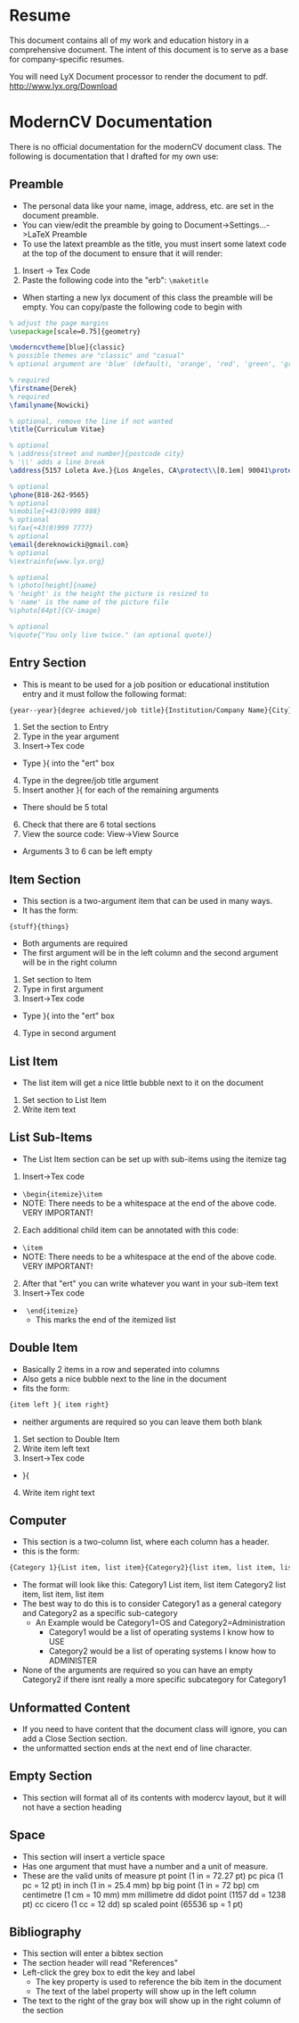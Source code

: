# Resume

This document contains all of my work and education history in a comprehensive document. The intent of this document is to serve as a base for company-specific resumes.

You will need LyX Document processor to render the document to pdf.
http://www.lyx.org/Download

# ModernCV Documentation

There is no official documentation for the modernCV document class. The following is documentation that I drafted for my own use:

## Preamble
* The personal data like your name, image, address, etc. are set in the document preamble.
* You can view/edit the preamble by going to Document->Settings...->LaTeX Preamble
* To use the latext preamble as the title, you must insert some latext code at the top of the document to ensure that it will render:
1. Insert -> Tex Code
2. Paste the following code into the "erb": `\maketitle`
* When starting a new lyx document of this class the preamble will be empty. You can copy/paste the following code to begin with

```latex
% adjust the page margins
\usepackage[scale=0.75]{geometry}

\moderncvtheme[blue]{classic}
% possible themes are "classic" and "casual"
% optional argument are 'blue' (default), 'orange', 'red', 'green', 'grey' and 'roman' (for roman fonts, instead of sans serif fonts)

% required
\firstname{Derek}
% required
\familyname{Nowicki}

% optional, remove the line if not wanted
\title{Curriculum Vitae}

% optional
% \address{street and number}{postcode city}
% '\\' adds a line break
\address{5157 Loleta Ave.}{Los Angeles, CA\protect\\[0.1em] 90041\protect\\[0.2em]}

% optional
\phone{818-262-9565}
% optional
%\mobile{+43(0)999 888}
% optional
%\fax{+43(0)999 7777}
% optional
\email{dereknowicki@gmail.com}
% optional
%\extrainfo{www.lyx.org}

% optional
% \photo[height]{name}
% 'height' is the height the picture is resized to
% 'name' is the name of the picture file
%\photo[64pt]{CV-image}

% optional
%\quote{"You only live twice." (an optional quote)}
```

## Entry Section
* This is meant to be used for a job position or educational institution entry and it must follow the following format:

```latex
{year--year}{degree achieved/job title}{Institution/Company Name}{City}{State}{Description}
```
1. Set the section to Entry
2. Type in the year argument
3. Insert->Tex code
  * Type }{ into the "ert" box
4. Type in the degree/job title argument
5. Insert another }{ for each of the remaining arguments
  * There should be 5 total
6. Check that there are 6 total sections
  1. View the source code: View->View Source
  * Arguments 3 to 6 can be left empty

## Item Section
* This section is a two-argument item that can be used in many ways.
* It has the form:

```
{stuff}{things}
```

  * Both arguments are required
  * The first argument will be in the left column and the second argument will be in the right column
1. Set section to Item
2. Type in first argument
3. Insert->Tex code
  * Type }{ into the "ert" box
4. Type in second argument

## List Item
* The list item will get a nice little bubble next to it on the document
1. Set section to List Item
2. Write item text

## List Sub-Items
* The List Item section can be set up with sub-items using the itemize tag
1. Insert->Tex code
  * ` \begin{itemize}\item `
  * NOTE: There needs to be a whitespace at the end of the above code. VERY IMPORTANT!
2. Each additional child item can be annotated with this code:
  * ` \item `
  * NOTE: There needs to be a whitespace at the end of the above code. VERY IMPORTANT!
2. After that "ert" you can write whatever you want in your sub-item text
3. Insert->Tex code
  * ` \end{itemize}`
    * This marks the end of the itemized list

## Double Item
* Basically 2 items in a row and seperated into columns
* Also gets a nice bubble next to the line in the document
* fits the form:

```latex
{item left }{ item right}
```

* neither arguments are required so you can leave them both blank
1. Set section to Double Item
2. Write item left text
3. Insert->Tex code
  * }{
4. Write item right text

## Computer
* This section is a two-column list, where each column has a header.
* this is the form:

```latex
{Category 1}{List item, list item}{Category2}{list item, list item, list item}
```

* The format will look like this:
Category1    List item, list item    Category2    list item, list item,
                                                  list item
* The best way to do this is to consider Category1 as a general category and Category2 as a specific sub-category
  * An Example would be Category1=OS and Category2=Administration
    * Category1 would be a list of operating systems I know how to USE
    * Category2 would be a list of operating systems I know how to ADMINISTER
* None of the arguments are required so you can have an empty Category2 if there isnt really a more specific subcategory for Category1

## Unformatted Content
* If you need to have content that the document class will ignore, you can add a Close Section section.
* the unformatted section ends at the next end of line character.

## Empty Section
* This section will format all of its contents with modercv layout, but it will not have a section heading

## Space
* This section will insert a verticle space
* Has one argument that must have a number and a unit of measure.
* These are the valid units of measure
pt  point         (1 in = 72.27 pt)
pc  pica          (1 pc = 12 pt)
in  inch          (1 in = 25.4 mm)
bp  big point     (1 in = 72 bp)
cm  centimetre    (1 cm = 10 mm)
mm  millimetre
dd  didot point   (1157 dd = 1238 pt)
cc  cicero        (1 cc = 12 dd)
sp  scaled point  (65536 sp = 1 pt)

## Bibliography
* This section will enter a bibtex section
* The section header will read "References"
* Left-click the grey box to edit the key and label
  * The key property is used to reference the bib item in the document
  * The text of the label property will show up in the left column
* The text to the right of the gray box will show up in the right column of the section
